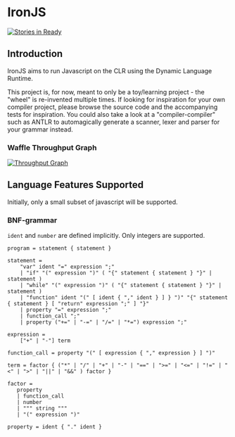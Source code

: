 # IronJS

[![Stories in Ready](https://badge.waffle.io/johanstenberg92/IronJS.svg?label=ready&title=Ready)](http://waffle.io/johanstenberg92/IronJS)

## Introduction
IronJS aims to run Javascript on the CLR using the Dynamic Language Runtime.

This project is, for now, meant to only be a toy/learning project - the "wheel"
is re-invented multiple times. If looking for inspiration for your own compiler project,
please browse the source code and the accompanying tests for inspiration. You could also
take a look at a "compiler-compiler" such as ANTLR to automagically generate a scanner,
lexer and parser for your grammar instead.

### Waffle Throughput Graph

[![Throughput Graph](https://graphs.waffle.io/johanstenberg92/IronJS/throughput.svg)](https://waffle.io/johanstenberg92/IronJS/metrics/throughput)

## Language Features Supported
Initially, only a small subset of javascript will be supported.

### BNF-grammar
`ident` and `number` are defined implicitly. Only integers are supported.

```
program = statement { statement }

statement =
    "var" ident "=" expression ";"
	| "if" "(" expression ")" ( "{" statement { statement } "}" | statement )
	| "while" "(" expression ")" ( "{" statement { statement } "}" | statement )
	| "function" ident "(" [ ident { "," ident } ] } ")" "{" statement { statement } [ "return" expression ";" ] "}"
	| property "=" expression ";"
	| function_call ";"
	| property ("+=" | "-=" | "/=" | "*=") expression ";"

expression = 
    ["+" | "-"] term

function_call = property "(" [ expression { "," expression } ] ")"

term = factor { ("*" | "/" | "+" | "-" | "==" | ">=" | "<=" | "!=" | "<" | ">" | "||" | "&&" ) factor }

factor =
   property
   | function_call
   | number
   | """ string """
   | "(" expression ")"

property = ident { "." ident }
```
